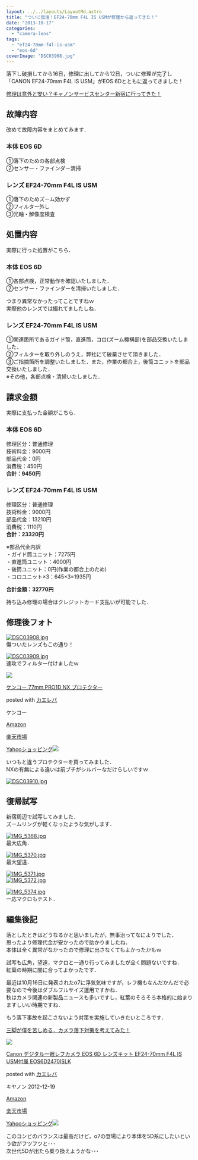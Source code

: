 ```yaml
---
layout: ../../layouts/LayoutMd.astro
title: "ついに復活！EF24-70mm F4L IS USMが修理から返ってきた！"
date: "2013-10-17"
categories: 
  - "camera-lens"
tags: 
  - "ef24-70mm-f4l-is-usm"
  - "eos-6d"
coverImage: "DSC03908.jpg"
---
```


落下し破損してから16日，修理に出してから12日，ついに修理が完了し「CANON EF24-70mm F4L IS USM」がEOS 6Dとともに返ってきました！

[修理は意外と安い？キャノンサービスセンター新宿に行ってきた！](//mizuka123.net/4270/)

## 故障内容

改めて故障内容をまとめてみます．

### 本体 EOS 6D

①落下のための各部点検  
②センサー・ファインダー清掃

### レンズ EF24-70mm F4L IS USM

①落下のためズーム効かず  
②フィルター外し  
③光軸・解像度検査

## 処置内容

実際に行った処置がこちら．

### 本体 EOS 6D

①各部点検，正常動作を確認いたしました．  
②センサー・ファインダーを清掃いたしました．

つまり異常なかったってことですねｗ  
実際他のレンズでは撮れてましたしね．

### レンズ EF24-70mm F4L IS USM

①関連箇所であるガイド筒，直進筒，コロ(ズーム機構部)を部品交換いたしました．  
②フィルターを取り外しのうえ，弊社にて破棄させて頂きました．  
③ご指摘箇所を調整いたしました．また，作業の都合上，後筒ユニットを部品交換いたしました．  
※その他，各部点検・清掃いたしました．

## 請求金額

実際に支払った金額がこちら．

### 本体 EOS 6D

修理区分：普通修理  
技術料金：9000円  
部品代金：0円  
消費税：450円  
**合計：9450円**

### レンズ EF24-70mm F4L IS USM

修理区分：普通修理  
技術料金：9000円  
部品代金：13210円  
消費税：1110円  
**合計：23320円**

※部品代金内訳  
・ガイド筒ユニット：7275円  
・直進筒ユニット：4000円  
・後筒ユニット：0円(作業の都合上のため)  
・コロユニット×3：645×3=1935円

**合計金額：32770円**

持ち込み修理の場合はクレジットカード支払いが可能でした．

## 修理後フォト

[![DSC03908.jpg](images/10324581966_ac17f6e697_b.jpg)](http://www.flickr.com/photos/67522130@N08/10324581966/ "DSC03908.jpg")  
傷ついたレンズもこの通り！

[![DSC03909.jpg](images/10324583756_d7e2941f57_b.jpg)](http://www.flickr.com/photos/67522130@N08/10324583756/ "DSC03909.jpg")  
速攻でフィルター付けましたｗ

[![](images/414%2BuoO0L%2BL._SL160_.jpg)](https://www.amazon.co.jp/exec/obidos/ASIN/B00AIG0REK/mizuka123-22/ref=nosim/)

[ケンコー 77mm PRO1D NX プロテクター](https://www.amazon.co.jp/exec/obidos/ASIN/B00AIG0REK/mizuka123-22/ref=nosim/)

posted with [カエレバ](http://kaereba.com)

ケンコー

[Amazon](http://www.amazon.co.jp/gp/search?keywords=PRO1D&__mk_ja_JP=%83J%83%5E%83J%83i&tag=mizuka123-22 "アマゾン")

[楽天市場](http://hb.afl.rakuten.co.jp/hgc/032b53ee.4b34c5ee.0f4a541e.f440145e/?pc=http%3A%2F%2Fsearch.rakuten.co.jp%2Fsearch%2Fmall%2FPRO1D%2F-%2Ff.1-p.1-s.1-sf.0-st.A-v.2%3Fx%3D0%26scid%3Daf_ich_link_urltxt%26m%3Dhttp%3A%2F%2Fm.rakuten.co.jp%2F "楽天市場")

[Yahooショッピング![](//ad.jp.ap.valuecommerce.com/servlet/gifbanner?sid=3066752&pid=881990642)](//ck.jp.ap.valuecommerce.com/servlet/referral?sid=3066752&pid=881990642&vc_url=http%3A%2F%2Fshopping.search.yahoo.co.jp%2Fsearch%3FuIv%3Don%26ei%3DUTF-8%26tab_ex%3Dcommerce%26slider%3D0%26va%3DPRO1D "Yahooショッピング")

いつもと違うプロテクターを買ってみました．  
NXの有無による違いは前ブチがシルバーなだけらしいですｗ

[![DSC03910.jpg](images/10324738903_0812a9f694_b.jpg)](http://www.flickr.com/photos/67522130@N08/10324738903/ "DSC03910.jpg")

## 復帰試写

新宿周辺で試写してみました．  
ズームリングが軽くなったような気がします．

[![IMG_5368.jpg](images/10324538546_60239aa5d0_b.jpg)](http://www.flickr.com/photos/67522130@N08/10324538546/ "IMG_5368.jpg")  
最大広角．

[![IMG_5370.jpg](images/10324540896_bc8d5f6634_b.jpg)](http://www.flickr.com/photos/67522130@N08/10324540896/ "IMG_5370.jpg")  
最大望遠．

[![IMG_5371.jpg](images/10324543496_92f2fa7da4_b.jpg)](http://www.flickr.com/photos/67522130@N08/10324543496/ "IMG_5371.jpg")  
[![IMG_5372.jpg](images/10324534525_ed13499fb5_b.jpg)](http://www.flickr.com/photos/67522130@N08/10324534525/ "IMG_5372.jpg")  
  
[![IMG_5374.jpg](images/10324552396_ff6e45eb35_b.jpg)](http://www.flickr.com/photos/67522130@N08/10324552396/ "IMG_5374.jpg")  
一応マクロもテスト．

## 編集後記

落としたときはどうなるかと思いましたが，無事治ってなによりでした．  
思ったより修理代金が安かったので助かりましたね．  
本体は全く異常がなかったので修理に出さなくてもよかったかもｗ

試写も広角，望遠，マクロと一通り行ってみましたが全く問題ないですね．  
紅葉の時期に間に合ってよかったです．

最近は10月16日に発表されたα7に浮気気味ですが，レフ機もなんだかんだで必要なので今後はダブルフルサイズ運用ですかね．  
秋はカメラ関連の新製品ニュースも多いですし，紅葉のそろそろ本格的に始まりますしいい時期ですね．

もう落下事故を起こさないよう対策を実施していきたいところです．

[三脚が僕を苦しめる．カメラ落下対策を考えてみた！](//mizuka123.net/4301/)

[![](images/51mqBe9RG4L._SL160_.jpg)](https://www.amazon.co.jp/exec/obidos/ASIN/B00A2I0RVC/mizuka123-22/ref=nosim/)

[Canon デジタル一眼レフカメラ EOS 6D レンズキット EF24-70mm F4L IS USM付属 EOS6D2470ISLK](https://www.amazon.co.jp/exec/obidos/ASIN/B00A2I0RVC/mizuka123-22/ref=nosim/)

posted with [カエレバ](http://kaereba.com)

キヤノン 2012-12-19

[Amazon](http://www.amazon.co.jp/gp/search?keywords=EF24-70mm%20F4L%20EOS6D2470ISLK&__mk_ja_JP=%83J%83%5E%83J%83i&tag=mizuka123-22 "アマゾン")

[楽天市場](http://hb.afl.rakuten.co.jp/hgc/032b53ee.4b34c5ee.0f4a541e.f440145e/?pc=http%3A%2F%2Fsearch.rakuten.co.jp%2Fsearch%2Fmall%2FEF24-70mm%2520F4L%2520EOS6D2470ISLK%2F-%2Ff.1-p.1-s.1-sf.0-st.A-v.2%3Fx%3D0%26scid%3Daf_ich_link_urltxt%26m%3Dhttp%3A%2F%2Fm.rakuten.co.jp%2F "楽天市場")

[Yahooショッピング![](//ad.jp.ap.valuecommerce.com/servlet/gifbanner?sid=3066752&pid=881990642)](//ck.jp.ap.valuecommerce.com/servlet/referral?sid=3066752&pid=881990642&vc_url=http%3A%2F%2Fshopping.search.yahoo.co.jp%2Fsearch%3FuIv%3Don%26ei%3DUTF-8%26tab_ex%3Dcommerce%26slider%3D0%26va%3DEF24-70mm%2520F4L%2520EOS6D2470ISLK "Yahooショッピング")

このコンビのバランスは最高だけど，α7の登場により本体を5D系にしたいという欲がフツフツと･･･  
次世代5Dが出たら乗り換えようかな･･･
